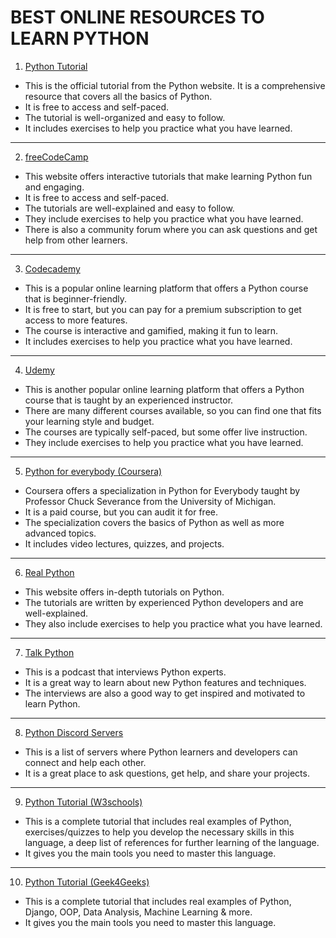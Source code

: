 # BEST ONLINE RESOURCES TO LEARN PYTHON

1. <a href="https://python.org">Python Tutorial</a>

- This is the official tutorial from the Python website. It is a comprehensive resource that covers all the basics of Python.
- It is free to access and self-paced.
- The tutorial is well-organized and easy to follow.
- It includes exercises to help you practice what you have learned.

<hr>

2. <a href="https://freeCodeCamp.org">freeCodeCamp</a>

- This website offers interactive tutorials that make learning Python fun and engaging.
- It is free to access and self-paced.
- The tutorials are well-explained and easy to follow.
- They include exercises to help you practice what you have learned.
- There is also a community forum where you can ask questions and get help from other learners.

<hr>

3. <a href="https://codecademy.com">Codecademy</a>

- This is a popular online learning platform that offers a Python course that is beginner-friendly.
- It is free to start, but you can pay for a premium subscription to get access to more features.
- The course is interactive and gamified, making it fun to learn.
- It includes exercises to help you practice what you have learned.
  
<hr>

4. <a href="https://udemy.com">Udemy</a>

- This is another popular online learning platform that offers a Python course that is taught by an experienced instructor.
- There are many different courses available, so you can find one that fits your learning style and budget.
- The courses are typically self-paced, but some offer live instruction.
- They include exercises to help you practice what you have learned.

<hr>

5. <a href="https://coursera.org/specializations/python">Python for everybody (Coursera)</a>

- Coursera offers a specialization in Python for Everybody taught by Professor Chuck Severance from the University of Michigan.
- It is a paid course, but you can audit it for free.
- The specialization covers the basics of Python as well as more advanced topics.
- It includes video lectures, quizzes, and projects.

<hr>

6. <a href="https://realpython.com">Real Python</a>

- This website offers in-depth tutorials on Python.
- The tutorials are written by experienced Python developers and are well-explained.
- They also include exercises to help you practice what you have learned.

<hr>

7. <a href="https://talkpython.fm/">Talk Python</a>

- This is a podcast that interviews Python experts.
- It is a great way to learn about new Python features and techniques.
- The interviews are also a good way to get inspired and motivated to learn Python.

<hr>

8. <a href="https://scrapeops.io/web-scraping-playbook/best-web-scraping-discord-servers/">Python Discord Servers</a>

- This is a list of servers where Python learners and developers can connect and help each other.
- It is a great place to ask questions, get help, and share your projects.

<hr>

9. <a href="https://w3schools.com/python/">Python Tutorial (W3schools)</a>

- This is a complete tutorial that includes real examples of Python, exercises/quizzes to help you develop the necessary skills in this language, a deep list of references for further learning of the language. 
- It gives you the main tools you need to master this language.

<hr>

10. <a href="https://www.geeksforgeeks.org/python-programming-language/">Python Tutorial (Geek4Geeks)</a>

- This is a complete tutorial that includes real examples of Python, Django, OOP, Data Analysis, Machine Learning & more. 
- It gives you the main tools you need to master this language.
